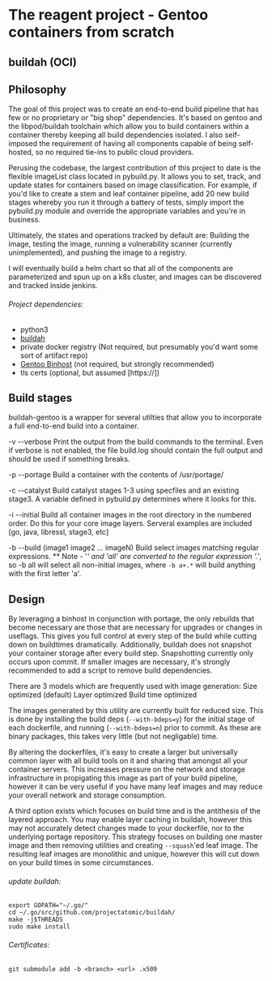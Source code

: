 # The reagent project - Gentoo containers from scratch

buildah (OCI)
--------------

## Philosophy

The goal of this project was to create an end-to-end build pipeline that has few or no proprietary or "big shop" dependencies. It's based on gentoo and the libpod/buildah toolchain which allow you to build containers within a container thereby keeping all build dependencies isolated. I also self-imposed the requirement of having all components capable of being self-hosted, so no required tie-ins to public cloud providers. 

Perusing the codebase, the largest contribution of this project to date is the flexible imageList class located in pybuild.py. It allows you to set, track, and update states for containers based on image classification. For example, if you'd like to create a stem and leaf container pipeline, add 20 new build stages whereby you run it through a battery of tests, simply import the pybuild.py module and override the appropriate variables and you're in business. 

Ultimately, the states and operations tracked by default are: Building the image, testing the image, running a vulnerability scanner (currently unimplemented), and pushing the image to a registry. 

I will eventually build a helm chart so that all of the components are parameterized and spun up on a k8s cluster, and images can be discovered and tracked inside jenkins. 

###### Project dependencies: 
* python3
* [buildah](https://github.com/projectatomic/buildah)
* private docker registry (Not required, but presumably you'd want some sort of artifact repo)
* [Gentoo Binhost](https://wiki.gentoo.org/wiki/Binary_package_guide) (not required, but strongly recommended)
* tls certs (optional, but assumed [https://])

## Build stages

buildah-gentoo is a wrapper for several utilties that allow you to incorporate a full end-to-end build into a container.

-v --verbose
Print the output from the build commands to the terminal. Even if verbose is not enabled, the file build.log should contain the full output and should be used if something breaks.

-p --portage
Build a container with the contents of /usr/portage/

-c --catalyst
Build catalyst stages 1-3 using specfiles and an existing stage3. A variable defined in pybuild.py determines where it looks for this.

-i --initial
Build all container images in the root directory in the numbered order. Do this for your core image layers. Serveral examples are included [go, java, libressl, stage3, etc]

-b --build (image1 image2 ... imageN)
Build select images matching regular expressions. ** Note - '*' and 'all' are converted to the regular expression '.*', so -b all will select all non-initial images, where `-b a+.*` will build anything with the first letter 'a'.

## Design

By leveraging a binhost in conjunction with portage, the only rebuilds that become necessary are those that are necessary for upgrades or changes in useflags. This gives you full control at every step of the build while cutting down on buildtimes dramatically. Additionally, buildah does not snapshot your container storage after every build step. Snapshotting currently only occurs upon commit. If smaller images are necessary, it's strongly recommended to add a script to remove build dependencies. 

There are 3 models which are frequently used with image generation:
Size optimized (default)
Layer optimized
Build time optimized

The images generated by this utility are currently built for reduced size. This is done by installing the build deps (`--with-bdeps=y`) for the initial stage of each dockerfile, and running (`--with-bdeps=n`) prior to commit. As these are binary packages, this takes very little (but not negligable) time.

By altering the dockerfiles, it's easy to create a larger but universally common layer with all build tools on it and sharing that amongst all your container servers. This increases pressure on the network and storage infrastructure in propigating this image as part of your build pipeline, however it can be very useful if you have many leaf images and may reduce your overall network and storage consumption.

A third option exists which focuses on build time and is the antithesis of the layered approach. You may enable layer caching in buildah, however this may not accurately detect changes made to your dockerfile, nor to the underlying portage repository. This strategy focuses on building one master image and then removing utilities and creating `--squash`'ed leaf image. The resulting leaf images are monolithic and unique, however this will cut down on your build times in some circumstances.

###### update buildah:
```
export GOPATH="~/.go/"
cd ~/.go/src/github.com/projectatomic/buildah/
make -j$THREADS
sudo make install
```

###### Certificates: 
`git submodule add -b <branch> <url> .x509`
